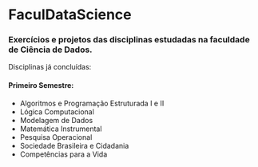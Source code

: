 # FaculDataScience
### Exercícios e projetos das disciplinas estudadas na faculdade de Ciência de Dados.
Disciplinas já concluídas:
#### Primeiro Semestre:
* Algoritmos e Programação Estruturada I e II
* Lógica Computacional
* Modelagem de Dados
* Matemática Instrumental
* Pesquisa Operacional
* Sociedade Brasileira e Cidadania
* Competências para a Vida
